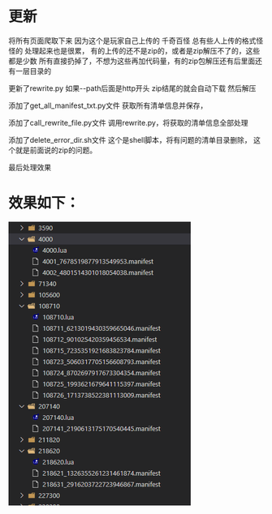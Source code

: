 # 更新
将所有页面爬取下来
因为这个是玩家自己上传的 千奇百怪 总有些人上传的格式怪怪的 处理起来也是很累，
有的上传的还不是zip的，或者是zip解压不了的，这些都是少数 所有直接扔掉了，不想为这些再加代码量，有的zip包解压还有后里面还有一层目录的
<p>更新了rewrite.py 如果--path后面是http开头 zip结尾的就会自动下载 然后解压<p>
<p>添加了get_all_manifest_txt.py文件 获取所有清单信息并保存，</p>
<p>添加了call_rewrite_file.py文件  调用rewrite.py，将获取的清单信息全部处理</p>
<p>添加了delete_error_dir.sh文件 这个是shell脚本，将有问题的清单目录删除， 这个就是前面说的zip的问题。</p>
<p>最后处理效果<p>
 

# 效果如下：

 ![image](./final_effect.png)


